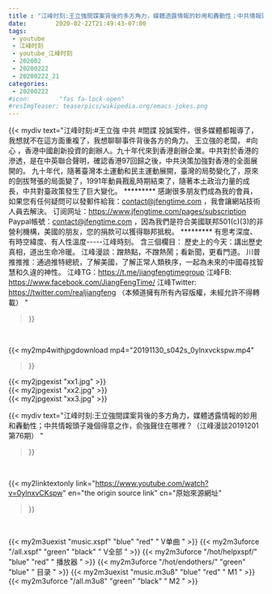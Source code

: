 ```yaml
---
title : "江峰时刻:王立強間諜案背後的多方角力，媒體透露情報的妙用和轟動性；中共情報頭子幾個得意之作，俞強聲住在哪裡？（江峰漫談20191201第76期） "
date:        2020-02-22T21:49:43-07:00
tags:
 - youtube
 - 江峰时刻
 - youtube_江峰时刻
 - 202002
 - 20200222
 - 20200222_21
categories:
 - 20200222
#icon:        "fas fa-lock-open"
#resImgTeaser: teaserpics/wikipedia.org/emacs-jokes.png
---
```


{{< mydiv text="江峰时刻:#王立強 中共 #間諜 投誠案件，很多媒體都報導了，我想就不在這方面重複了，我想聊聊事件背後各方的角力。 王立強的老闆， #向心 ，香港中國創新投資的創辦人。九十年代來到香港創辦企業。中共對於香港的滲透，是在中英聯合聲明，確認香港97回歸之後，中共決策加強對香港的全面展開的。 九十年代，隨著臺灣本土運動和民主運動展開，臺灣的局勢變化了，原來的劍拔弩張的局面變了，1991年動員戡亂時期結束了，隨著本土政治力量的成長，中共對臺政策發生了巨大變化。     ********* 感謝很多朋友們成為我的會員，如果您有任何疑問可以發郵件給我：contact@jfengtime.com ，我會讓網站技術人員去解決。 订阅网址：https://www.jfengtime.com/pages/subscription Paypal帳號：contact@jfengtime.com ，因為我們是符合美國联邦501(c)(3)的非營利機構，美國的朋友，您的捐款可以獲得聯邦抵稅。     ********* 有思考深度、有時空緯度、有人性溫度-----江峰時刻。 含三個欄目： 歷史上的今天：講出歷史真相，道出生命冷暖。 江峰漫談：蹭熱點，不蹭熱鬧；看新聞，更看門道。 川普推推推：通過推特總統，了解美國，了解正常人類秩序，一起為未來的中國尋找智慧和久違的神性。  江峰TG：https://t.me/jiangfengtimegroup 江峰FB: https://www.facebook.com/JiangFengTime/ 江峰Twitter: https://twitter.com/realjiangfeng （本頻道擁有所有內容版權，未經允許不得轉載） "
>}}
<br>


{{< my2mp4withjpgdownload mp4="20191130_s042s_0ylnxvckspw.mp4"
>}}

{{< my2jpgexist "xx1.jpg" >}}<br>
{{< my2jpgexist "xx2.jpg" >}}<br>
{{< my2jpgexist "xx3.jpg" >}}<br>



{{< mydiv text="江峰时刻:王立強間諜案背後的多方角力，媒體透露情報的妙用和轟動性；中共情報頭子幾個得意之作，俞強聲住在哪裡？（江峰漫談20191201第76期） "
>}}
<br>

{{< my2linktextonly link="https://www.youtube.com/watch?v=0ylnxvCKspw"
en="the origin source link" cn="原始來源網址"
>}}


<br>

{{< my2m3uexist "music.xspf"        "blue"   "red"    " V单曲 " >}} {{< my2m3uforce "/all.xspf"         "green"  "black"  " V全部 " >}} {{< my2m3uforce "/hot/helpxspf/"    "blue"   "red"    " 播放器 " >}} {{< my2m3uforce "/hot/endothers/"   "green"  "blue"   " 目录 " >}} {{< my2m3uexist "music.m3u8"        "blue"   "red"    " M1 " >}} {{< my2m3uforce "/all.m3u8"         "green"  "black"  " M2 " >}} 
